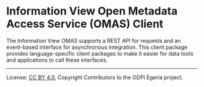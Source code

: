 <!-- SPDX-License-Identifier: CC-BY-4.0 -->
<!-- Copyright Contributors to the ODPi Egeria project. -->

# Information View Open Metadata Access Service (OMAS) Client

The Information View OMAS supports a REST API for requests and an event-based
interface for asynchronous integration.  This client
package provides language-specific client packages to make it easier
for data tools and applications to call these interfaces.

----
License: [CC BY 4.0](https://creativecommons.org/licenses/by/4.0/),
Copyright Contributors to the ODPi Egeria project.
